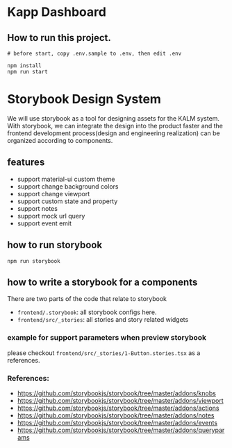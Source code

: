 # Kapp Dashboard

## How to run this project.

```
# before start, copy .env.sample to .env, then edit .env

npm install
npm run start
```

# Storybook Design System

We will use storybook as a tool for designing assets for the KALM system. With storybook, we can integrate the design into the product faster and the frontend development process(design and engineering realization) can be organized according to components.

## features

- support material-ui custom theme
- support change background colors
- support change viewport
- support custom state and property
- support notes
- support mock url query
- support event emit

## how to run storybook

```
npm run storybook
```

## how to write a storybook for a components

There are two parts of the code that relate to storybook

- `frontend/.storybook`: all storybook configs here.
- `frontend/src/_stories`: all stories and story related widgets

### example for support parameters when preview storybook

please checkout `frontend/src/_stories/1-Button.stories.tsx` as a references.

### References:

- https://github.com/storybookjs/storybook/tree/master/addons/knobs
- https://github.com/storybookjs/storybook/tree/master/addons/viewport
- https://github.com/storybookjs/storybook/tree/master/addons/actions
- https://github.com/storybookjs/storybook/tree/master/addons/notes
- https://github.com/storybookjs/storybook/tree/master/addons/events
- https://github.com/storybookjs/storybook/tree/master/addons/queryparams

